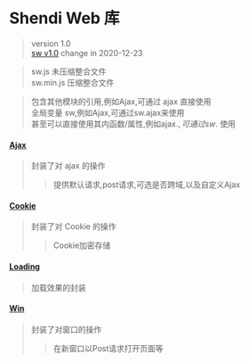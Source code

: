 ﻿# Shendi Web 库
>version 1.0<br>
>[sw v1.0](https://1711680493.github.io) change in 2020-12-23<br>

>sw.js		未压缩整合文件<br>
>sw.min.js	压缩整合文件<br>

>包含其他模块的引用,例如Ajax,可通过 ajax 直接使用<br>
>全局变量 sw,例如Ajax,可通过sw.ajax来使用<br>
>甚至可以直接使用其内函数/属性,例如ajax.$, 可通过 sw.$ 使用

#### [Ajax](Ajax)
>封装了对 ajax 的操作
>>提供默认请求,post请求,可选是否跨域,以及自定义Ajax

#### [Cookie](Cookie)
>封装了对 Cookie 的操作
>>Cookie加密存储

#### [Loading](Loading)
>加载效果的封装

#### [Win](Win)
>封装了对窗口的操作
>>在新窗口以Post请求打开页面等
